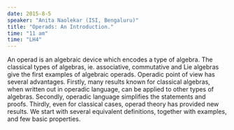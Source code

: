 ```yaml
---
date: 2015-8-5
speaker: "Anita Naolekar (ISI, Bengaluru)"
title: "Operads: An Introduction."
time: "11 am" 
time: "LH4"
---
```

An operad is an algebraic device which encodes a type of algebra. The classical types of algebras, ie. associative, commutative and Lie algebras give the first examples of algebraic operads. Operadic point of view has several advantages. Firstly, many results known for classical algebras, when written out in operadic language, can be applied to other types of algebras. Secondly, operadic language simplifies the statements and proofs. Thirdly, even for classical cases, operad theory has provided new results. We start with several equivalent definitions, together with examples, and few basic properties.
